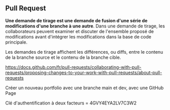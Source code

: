 
## Pull Request

**Une demande de tirage est une demande de fusion d'une série de modifications d'une branche à une autre**. Dans une demande de tirage, les collaborateurs peuvent examiner et discuter de l'ensemble proposé de modifications avant d'intégrer les modifications dans la base de code principale. 

Les demandes de tirage affichent les différences, ou diffs, entre le contenu de la branche source et le contenu de la branche cible.


https://docs.github.com/fr/pull-requests/collaborating-with-pull-requests/proposing-changes-to-your-work-with-pull-requests/about-pull-requests



Créer un nouveau portfolio avec une branche main et dev, avec une GitHub Page 

Clé d'authentification à deux facteurs = 4GVY4EYA2LV7C3W2

